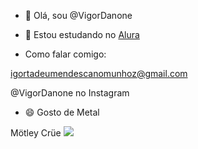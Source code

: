 - 👋 Olá, sou @VigorDanone
- 👀 Estou estudando no [Alura](https://www.bing.com/ck/a?!&&p=d66587d1afbe972eJmltdHM9MTcyMjU1NjgwMCZpZ3VpZD0zODk1MjdiNC04ZTljLTYzYjQtMjg0My0zMzdiOGZlNTYyOTkmaW5zaWQ9NTIyNg&ptn=3&ver=2&hsh=3&fclid=389527b4-8e9c-63b4-2843-337b8fe56299&psq=alura&u=a1aHR0cHM6Ly93d3cuYWx1cmEuY29tLmJyLw&ntb=1)

-  Como falar comigo:

igortadeumendescanomunhoz@gmail.com

@VigorDanone no Instagram

- 😄 Gosto de Metal
  
Mötley Crüe
![](https://media1.tenor.com/m/wyH120Dt5S0AAAAd/rock-star-motley-crue.gif)

